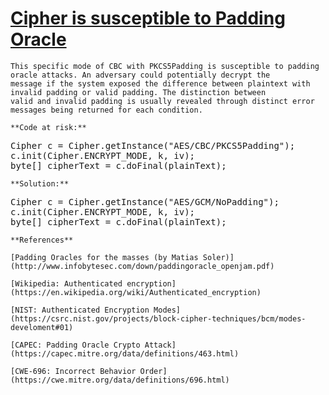 # [Cipher is susceptible to Padding Oracle](https://find-sec-bugs.github.io/bugs.htm#PADDING_ORACLE)

    This specific mode of CBC with PKCS5Padding is susceptible to padding oracle attacks. An adversary could potentially decrypt the
    message if the system exposed the difference between plaintext with invalid padding or valid padding. The distinction between
    valid and invalid padding is usually revealed through distinct error messages being returned for each condition.

    **Code at risk:**

<pre>Cipher c = Cipher.getInstance("AES/CBC/PKCS5Padding");
c.init(Cipher.ENCRYPT_MODE, k, iv);
byte[] cipherText = c.doFinal(plainText);</pre>

    **Solution:**

<pre>Cipher c = Cipher.getInstance("AES/GCM/NoPadding");
c.init(Cipher.ENCRYPT_MODE, k, iv);
byte[] cipherText = c.doFinal(plainText);</pre>

    **References**  

    [Padding Oracles for the masses (by Matias Soler)](http://www.infobytesec.com/down/paddingoracle_openjam.pdf)  

    [Wikipedia: Authenticated encryption](https://en.wikipedia.org/wiki/Authenticated_encryption)  

    [NIST: Authenticated Encryption Modes](https://csrc.nist.gov/projects/block-cipher-techniques/bcm/modes-develoment#01)  

    [CAPEC: Padding Oracle Crypto Attack](https://capec.mitre.org/data/definitions/463.html)  

    [CWE-696: Incorrect Behavior Order](https://cwe.mitre.org/data/definitions/696.html)